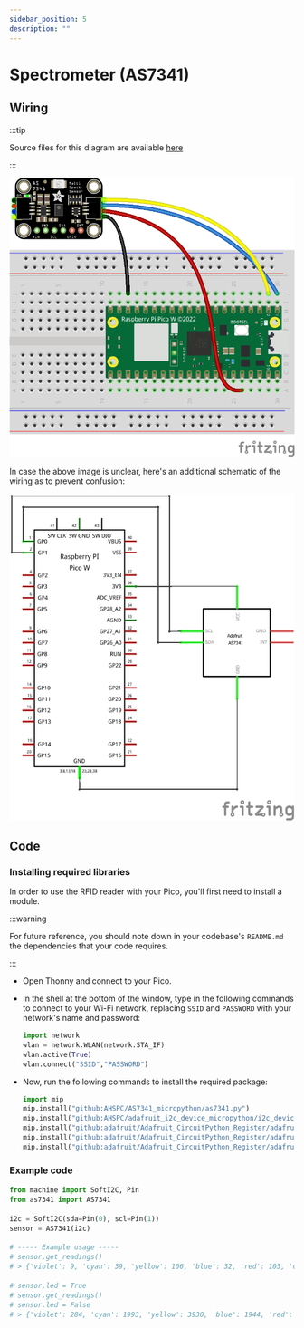 ```yaml
---
sidebar_position: 5
description: ""
---
```


# Spectrometer (AS7341)

## Wiring

:::tip

Source files for this diagram are available [here](https://github.com/AerospaceJam/aerospacejam.github.io/blob/main/docs/challenges/color/color.fzz)

:::

![Wiring diagram](color_bb.png)

In case the above image is unclear, here's an additional schematic of the wiring as to prevent confusion:

![Wiring schematic](color_schem.png)

## Code

### Installing required libraries

In order to use the RFID reader with your Pico, you'll first need to install a module.

:::warning

For future reference, you should note down in your codebase's `README.md` the dependencies that your code requires.

:::

<!-- TODO: bundle an auto package installer and wifi connection manager with the codebase template -->

- Open Thonny and connect to your Pico.
- In the shell at the bottom of the window, type in the following commands to connect to your Wi-Fi network, replacing `SSID` and `PASSWORD` with your network's name and password:

  ```py
  import network
  wlan = network.WLAN(network.STA_IF)
  wlan.active(True)
  wlan.connect("SSID","PASSWORD")
  ```

- Now, run the following commands to install the required package:

  ```py
  import mip
  mip.install("github:AHSPC/AS7341_micropython/as7341.py")
  mip.install("github:AHSPC/adafruit_i2c_device_micropython/i2c_device.py")
  mip.install("github:adafruit/Adafruit_CircuitPython_Register/adafruit_register/i2c_bit.py")
  mip.install("github:adafruit/Adafruit_CircuitPython_Register/adafruit_register/i2c_bits.py")
  mip.install("github:adafruit/Adafruit_CircuitPython_Register/adafruit_register/i2c_struct.py")
  ```

### Example code

```py
from machine import SoftI2C, Pin
from as7341 import AS7341

i2c = SoftI2C(sda=Pin(0), scl=Pin(1))
sensor = AS7341(i2c)

# ----- Example usage -----
# sensor.get_readings()
# > {'violet': 9, 'cyan': 39, 'yellow': 106, 'blue': 32, 'red': 103, 'orange': 142, 'green': 75, 'indigo': 21}

# sensor.led = True
# sensor.get_readings()
# sensor.led = False
# > {'violet': 284, 'cyan': 1993, 'yellow': 3930, 'blue': 1944, 'red': 4275, 'orange': 5525, 'green': 2422, 'indigo': 1196}
```
